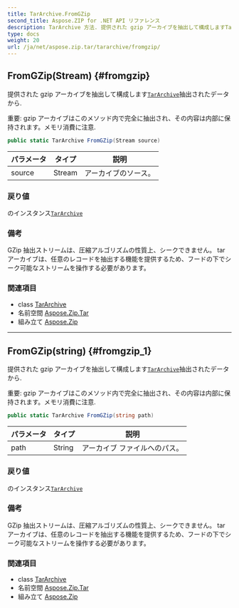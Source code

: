 ```yaml
---
title: TarArchive.FromGZip
second_title: Aspose.ZIP for .NET API リファレンス
description: TarArchive 方法. 提供された gzip アーカイブを抽出して構成しますTarArchive抽出されたデータから.
type: docs
weight: 20
url: /ja/net/aspose.zip.tar/tararchive/fromgzip/
---
```

## FromGZip(Stream) {#fromgzip}

提供された gzip アーカイブを抽出して構成します[`TarArchive`](../)抽出されたデータから.

重要: gzip アーカイブはこのメソッド内で完全に抽出され、その内容は内部に保持されます。メモリ消費に注意.

```csharp
public static TarArchive FromGZip(Stream source)
```

| パラメータ | タイプ | 説明 |
| --- | --- | --- |
| source | Stream | アーカイブのソース。 |

### 戻り値

のインスタンス[`TarArchive`](../)

### 備考

GZip 抽出ストリームは、圧縮アルゴリズムの性質上、シークできません。 tar アーカイブは、任意のレコードを抽出する機能を提供するため、フードの下でシーク可能なストリームを操作する必要があります。

### 関連項目

* class [TarArchive](../)
* 名前空間 [Aspose.Zip.Tar](../../tararchive/)
* 組み立て [Aspose.Zip](../../../)

---

## FromGZip(string) {#fromgzip_1}

提供された gzip アーカイブを抽出して構成します[`TarArchive`](../)抽出されたデータから.

重要: gzip アーカイブはこのメソッド内で完全に抽出され、その内容は内部に保持されます。メモリ消費に注意.

```csharp
public static TarArchive FromGZip(string path)
```

| パラメータ | タイプ | 説明 |
| --- | --- | --- |
| path | String | アーカイブ ファイルへのパス。 |

### 戻り値

のインスタンス[`TarArchive`](../)

### 備考

GZip 抽出ストリームは、圧縮アルゴリズムの性質上、シークできません。 tar アーカイブは、任意のレコードを抽出する機能を提供するため、フードの下でシーク可能なストリームを操作する必要があります。

### 関連項目

* class [TarArchive](../)
* 名前空間 [Aspose.Zip.Tar](../../tararchive/)
* 組み立て [Aspose.Zip](../../../)


